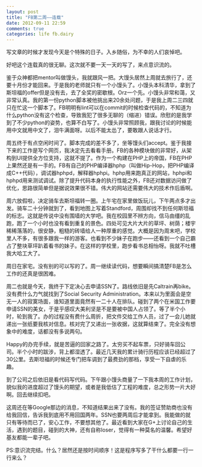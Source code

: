 ```yaml
---
layout: post
title: "FB第二周——连载"
date: 2012-09-11 22:59
comments: true
categories: life fb.dairy
---
```


写文章的时候才发现今天是个特殊的日子。入乡随俗，为不幸的人们哀悼吧。

好吧这个连载真的很无聊。这次就不要一天一天的写了，来点意识流的。

鉴于众神都把mentor叫做馒头，我就跟风一把。大馒头居然上周就去旅行了，还要十月份才能回来。于是我的老师就只有一个小馒头了。小馒头本科清华，拿到了斯坦福的offer但是没有去，去了全奖的密歇根。Orz一个先。小馒头非常和蔼，又非常认真。我的第一份python脚本被他挑出来20余处问题，于是我上周二三四就只在忙这一个脚本了。FB明明有lint可以在commit的时候检查代码的，不知道为什么python没有这个检查，导致我犯了很多无聊的（缩进）错误。欣慰的是我学到了不少python的姿势，也算不白写了。小馒头非常照顾我，跟我讨论的时候能用中文就用中文了，泪牛满面呀。以后不能太怂了，要敢跟人说话才行。

周五终于有点空闲时间了。脚本完成的差不多了，坐等馒头们accept。鉴于我接下来的工作是写个网页，我决定先去看看手册。FB的各种模块做的非常好，从架构到UI提供全方位支持，这就不提了。作为一个构建在PHP上的帝国，FB在PHP上果然还是有一手的。FB有自己的PHP编译器hphp（叫做Hip-Hop，把PHP编译成C++代码），调试器hphpd，解释器hphpi。hphp用来跑真正的网站，hphpi和hphpd用来测试调试。除了提升代码本身的执行性能之外，FB还对数据访问做了优化，思路很简单但是据说效果很不错。伟大的网站还需要伟大的技术作后盾啊。

周六放假啦，决定骑车去斯坦福转一圈。上午宅在家里做饭玩儿，下午两点多才出发。骑车二十分钟就到了，看到地图上写着Standford，周围却找不到任何斯坦福的标志。这就是传说中没有围墙的大学吧。我在校园里不辨方向，信马由缰的乱跑，跑了一个小时也没有看到重复的景色。四处可见大片大片的草坪、树荫；楼宇稀稀落落的，很安静，粗糙的砖墙给人一种厚重的感觉。大概是因为周末吧，学校里人不多，有很多跟我一样的游客。也看到不少妹子在跑步——还看到一个自己霸占了整块草坪趴着看书的妹子。在这样的学校里，跑步看书总相怡呀。我就不吐槽我大哈工大了。

周日在家宅。没有别的可以写的了。周一继续读代码，想要瞬间搞清楚FB是怎么工作的还真是很困难。

周二也就是今天，我终于下定决心去申请SSN了。路线依旧是先Caltrain再bike。没有费什么力气就找到了Social Security Administration。本来以为里面会是空无一人的寂寞场面，谁知道里面竟然有一二十人在排队。碰到了两个在米国工作要申请SSN的美女，于是乎感叹大美利坚是不是要被中国人占领了。等了半个小时，轮到我了。办的过程没有费什么周折，把文件交给工作人员，过了一会儿她就递出一张纸要我核对信息。核对完了又递出一张收据，这就算结束了。完全没有想象中的难度，话都没有多说两句。

Happy的办完手续，就是苦逼的回家之路了。太穷买不起车票，只好骑车回公司。半个小时的跋涉，背上都湿透了。最近几天我的累计骑行历程应该已经超过了30公里。去斯坦福的时候还专门把车调到了最费劲的那档，享受一下自虐的乐趣。

到了公司之后依旧是看代码写代码。下午跟小馒头商量了一下我本周的工作计划，貌似我的进度超过了馒头的期望，或者是我低估了工程的难度，总之形势一片大好啊。回去继续扣吧。

这周还在等Google那边的消息，不知道结果出来了没有。我的签证赞助商也没有给我回信，告诉我到底用不用回国两年。SSN也要两周后才能拿到。我能做的就只有等待而已了，安心工作，不要想其他了。最近看到大家在G+上讨论自己的生活，遇到的题目，碰到的大神，还有自称loser，觉得有一种莫名的温馨。希望好基友都能一辈子吧。

PS:意识流完结。什么？居然还是按时间顺序！这是程序写多了干什么都要一行一行来么？
